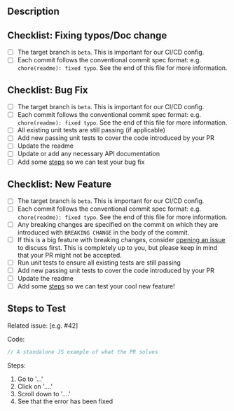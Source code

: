 <!-- prettier-ignore-start -->
<!--
Hello, and thanks for contributing to imgix/gatsby! 🎉🙌
Please take a second to fill out PRs with the following template!
-->

## Description
<!-- What is accomplished by this PR? If there is something potentially controversial in your PR, please take a moment to tell us about your choices. -->



<!-- 
Please use the checklist that is most closely related to your PR, and delete the other checklists. -->
## Checklist: Fixing typos/Doc change

- [ ] The target branch is `beta`. This is important for our CI/CD config.
- [ ] Each commit follows the conventional commit spec format: e.g. `chore(readme): fixed typo`. See the end of this file for more information.

## Checklist: Bug Fix

- [ ] The target branch is `beta`. This is important for our CI/CD config.
- [ ] Each commit follows the conventional commit spec format: e.g. `chore(readme): fixed typo`. See the end of this file for more information.
- [ ] All existing unit tests are still passing (if applicable)
- [ ] Add new passing unit tests to cover the code introduced by your PR
- [ ] Update the readme
- [ ] Update or add any necessary API documentation
- [ ] Add some [steps](#steps-to-test) so we can test your bug fix

## Checklist: New Feature

- [ ] The target branch is `beta`. This is important for our CI/CD config.
- [ ] Each commit follows the conventional commit spec format: e.g. `chore(readme): fixed typo`. See the end of this file for more information.
- [ ] Any breaking changes are specified on the commit on which they are introduced with `BREAKING CHANGE` in the body of the commit.
- [ ] If this is a big feature with breaking changes, consider [opening an issue](https://github.com/imgix/gatsby/issues?utf8=%E2%9C%93&q=is%3Aissue) to discuss first. This is completely up to you, but please keep in mind that your PR might not be accepted.
- [ ] Run unit tests to ensure all existing tests are still passing
- [ ] Add new passing unit tests to cover the code introduced by your PR
- [ ] Update the readme
- [ ] Add some [steps](#steps-to-test) so we can test your cool new feature!

## Steps to Test

<!-- Delete this selction if you are just submitting a doc change/small fix -->

<!-- A code example or a set of steps is preferred -->

Related issue: [e.g. #42]

Code:

```js
// A standalone JS example of what the PR solves
```

<!-- A link to a codepen/codesandbox is also an option. -->

Steps:

1.  Go to '...'
2.  Click on '....'
3.  Scroll down to '....'
4.  See that the error has been fixed





<!--

## Conventional Commit Spec

PR titles should be in the format `<type>(<scope>): <description>`. For example: `chore(readme): fix typo`

`type` can be one of `feat`, `fix`, `test`, or `chore`.
`scope` is optional, and can be anything.
`description` should be a short description of the change, in past tense.
-->
<!-- prettier-ignore-end -->
